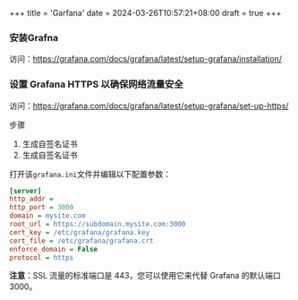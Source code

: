 +++
title = 'Garfana'
date = 2024-03-26T10:57:21+08:00
draft = true
+++

### 安装Grafna

访问：https://grafana.com/docs/grafana/latest/setup-grafana/installation/



### 设置 Grafana HTTPS 以确保网络流量安全

访问：https://grafana.com/docs/grafana/latest/setup-grafana/set-up-https/

步骤

1. 生成自签名证书
2. 生成自签名证书

打开该`grafana.ini`文件并编辑以下配置参数：

```ini
[server]
http_addr =
http_port = 3000
domain = mysite.com
root_url = https://subdomain.mysite.com:3000
cert_key = /etc/grafana/grafana.key
cert_file = /etc/grafana/grafana.crt
enforce_domain = False
protocol = https
```

**注意**：SSL 流量的标准端口是 443，您可以使用它来代替 Grafana 的默认端口 3000。
